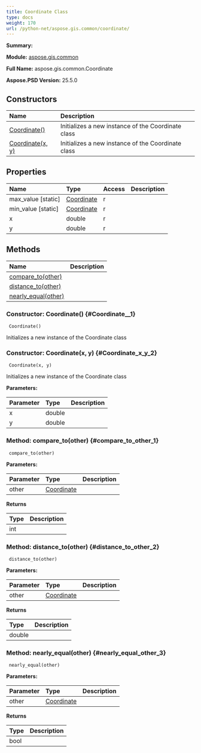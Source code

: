 ```yaml
---
title: Coordinate Class
type: docs
weight: 170
url: /python-net/aspose.gis.common/coordinate/
---
```


**Summary:** 

**Module:** [aspose.gis.common](/psd/python-net/aspose.gis.common/)

**Full Name:** aspose.gis.common.Coordinate

**Aspose.PSD Version:** 25.5.0

## **Constructors**
| **Name** | **Description** |
| :- | :- |
| [Coordinate()](#Coordinate__1) | Initializes a new instance of the Coordinate class |
| [Coordinate(x, y)](#Coordinate_x_y_2) | Initializes a new instance of the Coordinate class |
## **Properties**
| **Name** | **Type** | **Access** | **Description** |
| :- | :- | :- | :- |
| max_value [static] | [Coordinate](/psd/python-net/aspose.gis.common/coordinate) | r |    |
| min_value [static] | [Coordinate](/psd/python-net/aspose.gis.common/coordinate) | r |    |
| x | double | r |    |
| y | double | r |    |
## **Methods**
| **Name** | **Description** |
| :- | :- |
| [compare_to(other)](#compare_to_other_1) |    |
| [distance_to(other)](#distance_to_other_2) |    |
| [nearly_equal(other)](#nearly_equal_other_3) |    |


### Constructor: Coordinate() {#Coordinate__1}


```
 Coordinate() 
```

Initializes a new instance of the Coordinate class

### Constructor: Coordinate(x, y) {#Coordinate_x_y_2}


```
 Coordinate(x, y) 
```

Initializes a new instance of the Coordinate class

**Parameters:**

| Parameter | Type | Description |
| :- | :- | :- |
| x | double |  |
| y | double |  |

### Method: compare_to(other) {#compare_to_other_1}


```
 compare_to(other) 
```

  

**Parameters:**

| Parameter | Type | Description |
| :- | :- | :- |
| other | [Coordinate](/psd/python-net/aspose.gis.common/coordinate) |  |

**Returns**

| Type | Description |
| :- | :- |
| int |  |


### Method: distance_to(other) {#distance_to_other_2}


```
 distance_to(other) 
```

  

**Parameters:**

| Parameter | Type | Description |
| :- | :- | :- |
| other | [Coordinate](/psd/python-net/aspose.gis.common/coordinate) |  |

**Returns**

| Type | Description |
| :- | :- |
| double |  |


### Method: nearly_equal(other) {#nearly_equal_other_3}


```
 nearly_equal(other) 
```

  

**Parameters:**

| Parameter | Type | Description |
| :- | :- | :- |
| other | [Coordinate](/psd/python-net/aspose.gis.common/coordinate) |  |

**Returns**

| Type | Description |
| :- | :- |
| bool |  |


